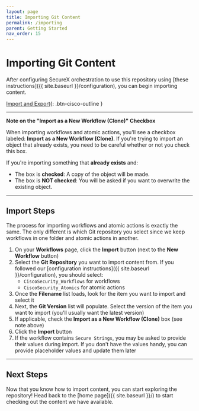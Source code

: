 ```yaml
---
layout: page
title: Importing Git Content
permalink: /importing
parent: Getting Started
nav_order: 15
---
```


# Importing Git Content
After configuring SecureX orchestration to use this repository using [these instructions]({{ site.baseurl }}/configuration), you can begin importing content.

[<i class="fa fa-video mr-1"></i> Import and Export](https://www.youtube.com/watch?v=qmJk994qLOg&list=PLPFIie48Myg2tu2gHbgm-moYg8LDaXsSo&index=5){: .btn-cisco-outline }

---

**Note on the "Import as a New Workflow (Clone)" Checkbox**

When importing workflows and atomic actions, you'll see a checkbox labeled: **Import as a New Workflow (Clone)**. If you're trying to import an object that already exists, you need to be careful whether or not you check this box.

If you're importing something that **already exists** and:
* The box is **checked**: A copy of the object will be made.
* The box is **NOT checked**: You will be asked if you want to overwrite the existing object.

---

## Import Steps
The process for importing workflows and atomic actions is exactly the same. The only different is which Git repository you select since we keep workflows in one folder and atomic actions in another.

1. On your **Workflows** page, click the **Import** button (next to the **New Workflow** button)
1. Select the **Git Repository** you want to import content from. If you followed our [configuration instructions]({{ site.baseurl }}/configuration), you should select:
	* `CiscoSecurity_Workflows` for workflows
	* `CiscoSecurity_Atomics` for atomic actions
1. Once the **Filename** list loads, look for the item you want to import and select it
1. Next, the **Git Version** list will populate. Select the version of the item you want to import (you'll usually want the latest version)
1. If applicable, check the **Import as a New Workflow (Clone)** box (see note above)
1. Click the **Import** button
1. If the workflow contains `Secure Strings`, you may be asked to provide their values during import. If you don't have the values handy, you can provide placeholder values and update them later

---

## Next Steps
Now that you know how to import content, you can start exploring the repository! Head back to the [home page]({{ site.baseurl }}/) to start checking out the content we have available.